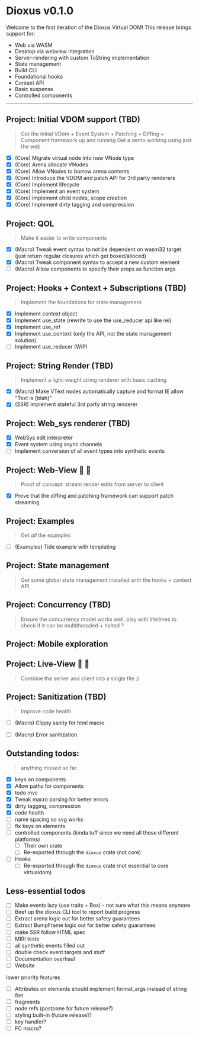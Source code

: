 # Dioxus v0.1.0
Welcome to the first iteration of the Dioxus Virtual DOM! This release brings support for:
- Web via WASM
- Desktop via webview integration
- Server-rendering with custom ToString implementation
- State management
- Build CLI
- Foundational hooks
- Context API
- Basic suspense
- Controlled components
----
## Project: Initial VDOM support (TBD)
> Get the initial VDom + Event System + Patching + Diffing + Component framework up and running
> Get a demo working using just the web
- [x] (Core) Migrate virtual node into new VNode type
- [x] (Core) Arena allocate VNodes
- [x] (Core) Allow VNodes to borrow arena contents
- [x] (Core) Introduce the VDOM and patch API for 3rd party renderers
- [x] (Core) Implement lifecycle
- [x] (Core) Implement an event system 
- [x] (Core) Implement child nodes, scope creation
- [x] (Core) Implement dirty tagging and compression

## Project: QOL 
> Make it easier to write components
- [x] (Macro) Tweak event syntax to not be dependent on wasm32 target (just return regular closures which get boxed/alloced)
- [x] (Macro) Tweak component syntax to accept a new custom element 
- [ ] (Macro) Allow components to specify their props as function args

## Project: Hooks + Context + Subscriptions (TBD)
> Implement the foundations for state management
- [x] Implement context object
- [x] Implement use_state (rewrite to use the use_reducer api like rei)
- [x] Implement use_ref
- [x] Implement use_context (only the API, not the state management solution)
- [ ] Implement use_reducer (WIP)

## Project: String Render (TBD)
> Implement a light-weight string renderer with basic caching 
- [x] (Macro) Make VText nodes automatically capture and format IE allow "Text is {blah}"
- [x] (SSR) Implement stateful 3rd party string renderer

## Project: Web_sys renderer (TBD)
- [x] WebSys edit interpreter
- [x] Event system using async channels
- [ ] Implement conversion of all event types into synthetic events

## Project: Web-View 🤲 🍨
> Proof of concept: stream render edits from server to client
- [x] Prove that the diffing and patching framework can support patch streaming

## Project: Examples
> Get *all* the examples
- [ ] (Examples) Tide example with templating

## Project: State management 
> Get some global state management installed with the hooks + context API


## Project: Concurrency (TBD)
> Ensure the concurrency model works well, play with lifetimes to check if it can be multithreaded + halted
?


## Project: Mobile exploration


## Project: Live-View 🤲 🍨
> Combine the server and client into a single file :) 


## Project: Sanitization (TBD)
> Improve code health
- [ ] (Macro) Clippy sanity for html macro
- [ ] (Macro) Error sanitization


## Outstanding todos:
> anything missed so far
- [x] keys on components
- [x] Allow paths for components
- [x] todo mvc
- [x] Tweak macro parsing for better errors
- [x] dirty tagging, compression
- [x] code health
- [ ] name spacing so svg works
- [ ] fix keys on elements
- [ ] controlled components (kinda tuff since we need all these different platforms)
  - [ ] Their own crate
  - [ ] Re-exported through the `dioxus` crate (not core)
- [ ] Hooks
  - [ ] Re-exported through the `dioxus` crate (not essential to core virtualdom)

## Less-essential todos
- [ ] Make events lazy (use traits + Box<dyn>) - not sure what this means anymore
- [ ] Beef up the dioxus CLI tool to report build progress
- [ ] Extract arena logic out for better safety guarantees
- [ ] Extract BumpFrame logic out for better safety guarantees
- [ ] make SSR follow HTML spec
- [ ] MIRI tests
- [ ] all synthetic events filled out
- [ ] double check event targets and stuff
- [ ] Documentation overhaul
- [ ] Website

lower priority features
- [ ] Attributes on elements should implement format_args instead of string fmt
- [ ] fragments
- [ ] node refs (postpone for future release?)
- [ ] styling built-in (future release?)
- [ ] key handler?
- [ ] FC macro?
